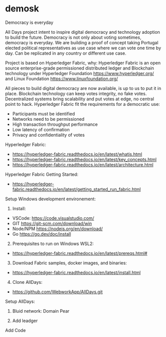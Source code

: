 # demosk
 Democracy is everyday

All Days project intent to inspire digital democracy and technology adoption to build the future.
Democracy is not only about voting sometimes, democracy is everyday.
We are building a proof of concept taking Portugal elected political representatives as use case where we can vote one time by day.
Can be replicated in any country or different use case.

Project is based on Hyperledger Fabric, why:
Hyperledger Fabric is an open source enterprise-grade permissioned distributed ledger and Blockchain technology under Hyperledger Foundation https://www.hyperledger.org/ and Linux Foundation https://www.linuxfoundation.org/

All pieces to build digital democracy are now available, is up to us to put it in place.
Blockchain technology can keep votes integrity, no fake votes.
Decentralized systems bring scalability and put votes at edge, no central point to hack.
Hyperledger Fabric fit the requirements for a democratic use:
- Participants must be identified
- Networks need to be permissioned
- High transaction throughput performance
- Low latency of confirmation
- Privacy and confidentiality of votes

Hyperledger Fabric:
- https://hyperledger-fabric.readthedocs.io/en/latest/whatis.html
- https://hyperledger-fabric.readthedocs.io/en/latest/key_concepts.html
- https://hyperledger-fabric.readthedocs.io/en/latest/architecture.html

Hyperledger Fabric Getting Started: 
- https://hyperledger-fabric.readthedocs.io/en/latest/getting_started_run_fabric.html


Setup Windows development environement:
1. Install:
- VSCode: https://code.visualstudio.com/
- GIT https://git-scm.com/download/win
- Node/NPM https://nodejs.org/en/download/
- Go https://go.dev/doc/install

2. Prerequisites to run on Windows WSL2:
- https://hyperledger-fabric.readthedocs.io/en/latest/prereqs.html#

3. Download Fabric samples, docker images, and binaries:
- https://hyperledger-fabric.readthedocs.io/en/latest/install.html

4. Clone AllDays:
- https://github.com/WebworkApp/AllDays.git


Setup AllDays:

1. Bluid network:
Domain
Pear

2. Add leadger

Add Code